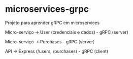 # microservices-grpc
Projeto para aprender gRPC em microservices


Micro-serviço -> User (credenciais e dados) - gRPC (server)

Micro-serviço -> Purchases - gRPC (server)

API -> Express (/users, /purchases) - gRPC (client)